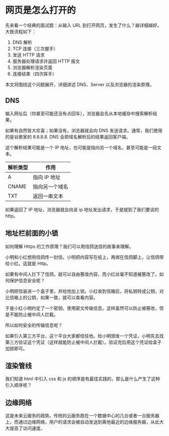 # 网页是怎么打开的

先来看一个经典的面试题：从输入 URL 到打开网页，发生了什么？越详细越好。大致流程如下：

1. DNS 解析
2. TCP 连接（三次握手）
3. 发送 HTTP 请求
4. 服务器处理请求并返回 HTTP 报文
5. 浏览器解析渲染页面
6. 连接结束（四次挥手）

本文将围绕这个问题展开，详细讲述 DNS、Server 以及浏览器的渲染原理。

## DNS

输入网址后（你甚至可能还没有点回车），浏览器会先从本地缓存中搜索解析结果。

如果有自然皆大欢喜；如果没有，浏览器就会向 DNS 发送请求。通常，我们使用的是谷歌家的 8.8.8.8. DNS 会把域名解析后的结果返回客户端。

这个解析结果可能是一个 IP 地址，也可能是指向另一个域名，甚至可能是一段文本。

| 解析类型 | 作用           |
| -------- | -------------- |
| A        | 指向 IP 地址   |
| CNAME    | 指向另一个域名 |
| TXT      | 返回一串文本   |

如果返回了 IP 地址，浏览器就会向该 ip 地址发出请求，于是就到了我们要谈的 http。

## 地址栏前面的小锁

如何理解 Https 的工作原理？我们可以用信鸽送信的故事来理解。

小明和小红想用信鸽传一封信。小明把内容写在纸上，再绑在信鸽脚上，让信鸽带给小红。这就是 Http。

如果有中间人拦下了信鸽，就可以自由篡改内容，而小红丝毫不知道被篡改了。如何保护信息安全呢？

小明把信装进一个盒子里，并给他加上锁。小红收到信箱后，将私钥转成公钥，对比信箱上的公钥，如果一致，就可以查看内容。

于是小红小明约定了一个密钥，使用密文传输信息。这样虽然可以防止被篡改，但是不能防止被中间人拦截。

所以如何安全的传输信息呢？

如果引入第三方平台，这个平台大家都信任他。给小明颁发一个凭证，小明先去找第三方验证这个凭证（这样就能防止被中间人拦截）。验证完后用这个凭证给盒子加锁即可。

## 渲染管线

我们知道 html 中引入 css 和 js 的顺序是有最佳实践的，那么是什么产生了这种引入顺序呢？

## 边缘网络

这是未来云服务的趋势。传统的云服务跑在一个数据中心的几台或者一台服务器上，而通过边缘网络，用户的请求会被自动发送到离他最近的边缘服务器，从此大大提高了访问速度。
